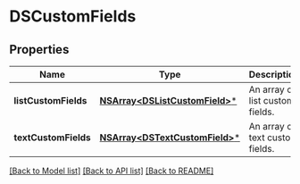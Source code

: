 # DSCustomFields

## Properties
Name | Type | Description | Notes
------------ | ------------- | ------------- | -------------
**listCustomFields** | [**NSArray&lt;DSListCustomField&gt;***](DSListCustomField.md) | An array of list custom fields. | [optional] 
**textCustomFields** | [**NSArray&lt;DSTextCustomField&gt;***](DSTextCustomField.md) | An array of text custom fields. | [optional] 

[[Back to Model list]](../README.md#documentation-for-models) [[Back to API list]](../README.md#documentation-for-api-endpoints) [[Back to README]](../README.md)


